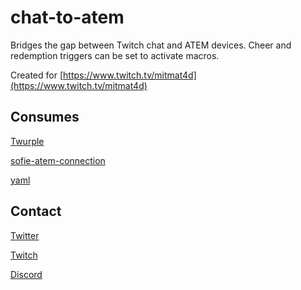 # chat-to-atem

Bridges the gap between Twitch chat and ATEM devices. Cheer and redemption triggers can be set to activate macros.

Created for [https://www.twitch.tv/mitmat4d](https://www.twitch.tv/mitmat4d)

## Consumes

[Twurple](https://github.com/twurple/twurple)

[sofie-atem-connection](https://github.com/nrkno/sofie-atem-connection/)

[yaml](https://github.com/eemeli/yaml)

## Contact

[Twitter](https://twitter.com/carefreeb0mb)

[Twitch](https://www.twitch.tv/carefreebomb)

[Discord](https://discord.gg/0X84YV4Sn1v0wyUa)
